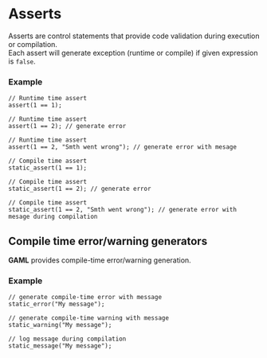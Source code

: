 # Asserts

Asserts are control statements that provide code validation during execution or compilation. \
Each assert will generate exception (runtime or compile) if given expression is `false`.

### Example

```
// Runtime time assert
assert(1 == 1);
```

```
// Runtime time assert
assert(1 == 2); // generate error
```

```
// Runtime time assert
assert(1 == 2, "Smth went wrong"); // generate error with mesage
```

```
// Compile time assert
static_assert(1 == 1);
```

```
// Compile time assert
static_assert(1 == 2); // generate error
```

```
// Compile time assert
static_assert(1 == 2, "Smth went wrong"); // generate error with mesage during compilation
```



## Compile time error/warning generators

**GAML** provides compile-time error/warning generation.

### Example

```
// generate compile-time error with message
static_error("My message");
```

```
// generate compile-time warning with message
static_warning("My message");
```

```
// log message during compilation
static_message("My message");
```
